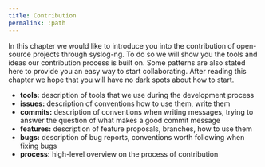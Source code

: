 ```yaml
---
title: Contribution
permalink: :path
---
```


In this chapter we would like to introduce you into the contribution
of open-source projects through syslog-ng. To do so we will show you
the tools and ideas our contribution process is built on. Some patterns are
also stated here to provide you an easy way to start collaborating.
After reading this chapter we hope that you will have no dark spots
about how to start.

* **tools:** description of tools that we use during the development process
* **issues:** description of conventions how to use them, write them
* **commits:** description of conventions when writing messages, trying to answer the
question of what makes a good commit message
* **features:** description of feature proposals, branches, how to use them
* **bugs:** description of bug reports, conventions worth following when fixing bugs
* **process:** high-level overview on the process of contribution
